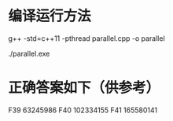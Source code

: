 # 编译运行方法
g++ -std=c++11 -pthread parallel.cpp -o parallel

./parallel.exe

# 正确答案如下（供参考）
F39	63245986
F40	102334155
F41	165580141